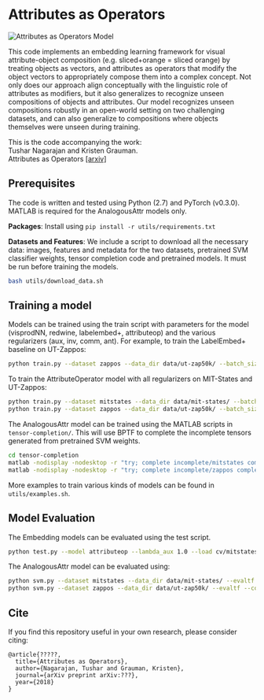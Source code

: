# Attributes as Operators

![Attributes as Operators Model](https://user-images.githubusercontent.com/4995097/37882704-48f4865c-306b-11e8-82b9-9f7121031c1c.png)

This code implements an embedding learning framework for visual attribute-object composition (e.g. sliced+orange = sliced orange) by treating objects as vectors, and attributes as operators that modify the object vectors to appropriately compose them into a complex concept. Not only does our approach align conceptually with the linguistic role of attributes as modifiers, but it also generalizes to recognize unseen compositions of objects and attributes. Our model recognizes unseen compositions robustly in an open-world setting on two challenging datasets, and can also generalize to compositions where objects themselves were unseen during training.

This is the code accompanying the work:  
Tushar Nagarajan and Kristen Grauman.  
Attributes as Operators [[arxiv]](https://arxiv.org/pdf/???)

## Prerequisites
The code is written and tested using Python (2.7) and PyTorch (v0.3.0). MATLAB is required for the AnalogousAttr models only.

**Packages**: Install using `pip install -r utils/requirements.txt`

**Datasets and Features**: We include a script to download all the necessary data: images, features and metadata for the two datasets, pretrained SVM classifier weights, tensor completion code and pretrained models. It must be run before training the models.
```bash
bash utils/download_data.sh
```

## Training a model

Models can be trained using the train script with parameters for the model (visprodNN, redwine, labelembed+, attributeop) and the various regularizers (aux, inv, comm, ant). For example, to train the LabelEmbed+ baseline on UT-Zappos:
```bash
python train.py --dataset zappos --data_dir data/ut-zap50k/ --batch_size 512 --lr 1e-4 --max_epochs 1000 --glove_init --model labelembed+ --nlayers 2 --cv_dir cv/zappos/labelembed+
```


To train the AttributeOperator model with all regularizers on MIT-States and UT-Zappos:
```bash
python train.py --dataset mitstates --data_dir data/mit-states/ --batch_size 512 --lr 1e-4 --max_epochs 800 --glove_init --model attributeop --cv_dir cv/mitstates/attrop+aux+inv+comm --lambda_aux 1000.0 --lambda_inv 1.0 --lambda_comm 1.0
python train.py --dataset zappos --data_dir data/ut-zap50k/ --batch_size 512 --lr 1e-4 --max_epochs 1000 --glove_init --model attributeop --cv_dir cv/zappos/attributeop --lambda_aux 1.0 --lambda_comm 1.0
```

The AnalogousAttr model can be trained using the MATLAB scripts in `tensor-completion/`. This will use BPTF to complete the incomplete tensors generated from pretrained SVM weights.
```bash
cd tensor-completion
matlab -nodisplay -nodesktop -r "try; complete incomplete/mitstates completed/mitstates_30_50.mat 30 50 1; catch; end; quit" > log.log 2> log.err
matlab -nodisplay -nodesktop -r "try; complete incomplete/zappos completed/zappos_100_50.mat 100 50 2; catch; end; quit" > log.log 2> log.err
```
 
More examples to train various kinds of models can be found in `utils/examples.sh`. 


## Model Evaluation

The Embedding models can be evaluated using the test script.
```bash
python test.py --model attributeop --lambda_aux 1.0 --load cv/mitstates/attrop+aux+inv+comm/ckpt_E_800_At_0.188_O_0.227_Cl_0.120_Op_0.114.t7
```

The AnalogousAttr model can be evaluated using:
```bash
python svm.py --dataset mitstates --data_dir data/mit-states/ --evaltf --completed tensor-completion/completed/mitstates_30_50.mat
python svm.py --dataset zappos --data_dir data/ut-zap50k/ --evaltf --completed tensor-completion/completed/zappos_100_50.mat
```

## Cite

If you find this repository useful in your own research, please consider citing:
```
@article{?????,
  title={Attributes as Operators},
  author={Nagarajan, Tushar and Grauman, Kristen},
  journal={arXiv preprint arXiv:???},
  year={2018}
}
```
